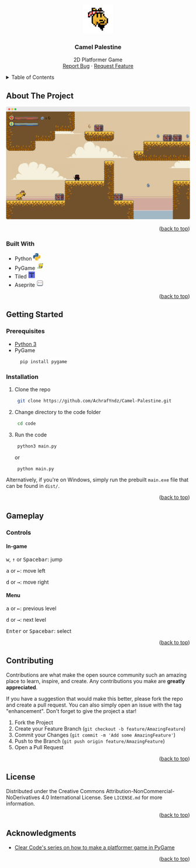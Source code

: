<!-- PROJECT LOGO -->
<br />
<div align="center">
  <a href="https://github.com/AchrafYndz/Camel-Palestine">
    <img src="images/logo.png" alt="Logo" width="80" height="80">
  </a>

<h3 align="center">Camel Palestine</h3>
  <p align="center">
    2D Platformer Game
    <br />
    <a href="https://github.com/AchrafYndz/Camel-Palestine/issues">Report Bug</a>
    ·
    <a href="https://github.com/AchrafYndz/Camel-Palestine/issues">Request Feature</a>
  </p>
</div>



<!-- TABLE OF CONTENTS -->
<details>
  <summary>Table of Contents</summary>
  <ol>
    <li>
      <a href="#about-the-project">About The Project</a>
      <ul>
        <li><a href="#built-with">Built With</a></li>
      </ul>
    </li>
    <li>
      <a href="#getting-started">Getting Started</a>
      <ul>
        <li><a href="#prerequisites">Prerequisites</a></li>
        <li><a href="#installation">Installation</a></li>
      </ul>
    </li>
    <li><a href="#gameplay">Gameplay</a></li>
    <li><a href="#contributing">Contributing</a></li>
    <li><a href="#license">License</a></li>
    <li><a href="#acknowledgments">Acknowledgments</a></li>
  </ol>
</details>



<!-- ABOUT THE PROJECT -->

## About The Project

 <center><img src="images/product-screenshot.png" alt="Camel Palestine Screen Shot"> </center>

<p align="right">(<a href="#readme-top">back to top</a>)</p>

### Built With

- Python <img src="images/icons/python.png" width="20">
- PyGame <img src="images/icons/pygame.png" width="23">
- Tiled <img src="images/icons/tiled.png" width="20">
- Aseprite <img src="images/icons/aseprite.png" width="20">

<p align="right">(<a href="#readme-top">back to top</a>)</p>



<!-- GETTING STARTED -->

## Getting Started

### Prerequisites

* [Python 3](https://www.python.org/downloads/)
* PyGame
  ```sh
    pip install pygame 
  ```

### Installation

1. Clone the repo
   ```sh
    git clone https://github.com/AchrafYndz/Camel-Palestine.git
   ```
2. Change directory to the code folder
   ```sh
    cd code
   ```
3. Run the code
   ```sh
    python3 main.py
   ```
   or
   ```sh
    python main.py
   ```

Alternatively, if you're on Windows, simply run the prebuilt `main.exe` file that can be found in `dist/`.

<p align="right">(<a href="#readme-top">back to top</a>)</p>

## Gameplay

### Controls

#### In-game

<kbd>w</kbd>, <kbd>&#8593;</kbd> or <kbd>Spacebar</kbd>: jump

<kbd>a</kbd> or <kbd>&#8592;</kbd>: move left

<kbd>d</kbd> or <kbd>&#8594;</kbd>: move right

#### Menu

<kbd>a</kbd> or <kbd>&#8592;</kbd>: previous level

<kbd>d</kbd> or <kbd>&#8594;</kbd>: next level

<kbd>Enter</kbd> or <kbd>Spacebar</kbd>: select

<p align="right">(<a href="#readme-top">back to top</a>)</p>

<!-- CONTRIBUTING -->

## Contributing

Contributions are what make the open source community such an amazing place to learn, inspire, and create. Any
contributions you make are **greatly appreciated**.

If you have a suggestion that would make this better, please fork the repo and create a pull request. You can also
simply open an issue with the tag "enhancement". Don't forget to give the project a star!

1. Fork the Project
2. Create your Feature Branch (`git checkout -b feature/AmazingFeature`)
3. Commit your Changes (`git commit -m 'Add some AmazingFeature'`)
4. Push to the Branch (`git push origin feature/AmazingFeature`)
5. Open a Pull Request

<p align="right">(<a href="#readme-top">back to top</a>)</p>



<!-- LICENSE -->

## License

Distributed under the Creative Commons Attribution-NonCommercial-NoDerivatives 4.0 International License.
See `LICENSE.md` for more information.

<p align="right">(<a href="#readme-top">back to top</a>)</p>



<!-- ACKNOWLEDGMENTS -->

## Acknowledgments

* [Clear Code's series on how to make a platformer game in PyGame](https://youtube.com/playlist?list=PL8ui5HK3oSiGXM2Pc2DahNu1xXBf7WQh-)

<p align="right">(<a href="#readme-top">back to top</a>)</p>



<!-- MARKDOWN LINKS & IMAGES -->
<!-- https://www.markdownguide.org/basic-syntax/#reference-style-links -->

[contributors-shield]: https://img.shields.io/github/contributors/AchrafYndz/Camel-Palestine.svg?style=for-the-badge

[contributors-url]: https://github.com/AchrafYndz/Camel-Palestine/graphs/contributors

[forks-shield]: https://img.shields.io/github/forks/AchrafYndz/Camel-Palestine.svg?style=for-the-badge

[forks-url]: https://github.com/AchrafYndz/Camel-Palestine/network/members

[stars-shield]: https://img.shields.io/github/stars/AchrafYndz/Camel-Palestine.svg?style=for-the-badge

[stars-url]: https://github.com/AchrafYndz/Camel-Palestine/stargazers

[issues-shield]: https://img.shields.io/github/issues/AchrafYndz/Camel-Palestine.svg?style=for-the-badge

[issues-url]: https://github.com/AchrafYndz/Camel-Palestine/issues

[license-shield]: https://img.shields.io/github/license/AchrafYndz/Camel-Palestine.svg?style=for-the-badge